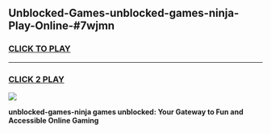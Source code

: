 
## Unblocked-Games-unblocked-games-ninja-Play-Online-#7wjmn
<h3>
<a href="https://premium.freeplayer.one?title=unblocked-games-ninja&ref=27F">CLICK TO PLAY</a></h3>
<hr>

<h3>
<a href="https://premium.freeplayer.one?title=unblocked-games-ninja&ref=27F">CLICK 2 PLAY</a>
  
</h3>

<a href="https://premium.freeplayer.one?title=unblocked-games-ninja&ref=27F"><img src="https://clearcache.store/games.png"></a>


**unblocked-games-ninja games unblocked: Your Gateway to Fun and Accessible Online Gaming**
